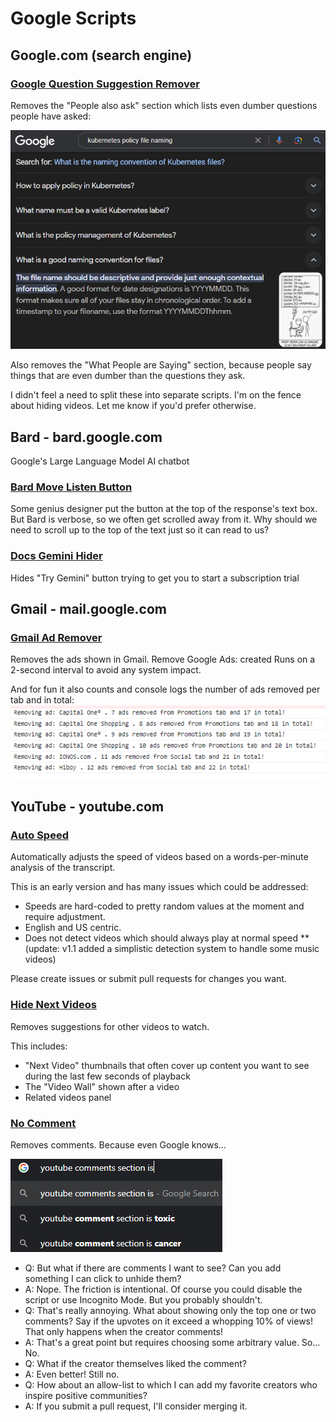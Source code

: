 # Google Scripts


## Google.com (search engine)

### [Google Question Suggestion Remover](GoogleQuestionSuggestionRemover.user.js)
Removes the "People also ask" section which lists even dumber questions people have asked:

<img src="img/google-remove-question-suggestion.png" >

Also removes the "What People are Saying" section, because people say things that are even dumber than the questions they ask.

I didn't feel a need to split these into separate scripts. I'm on the fence about hiding videos. Let me know if you'd prefer otherwise.


## Bard - bard.google.com
Google's Large Language Model AI chatbot

### [Bard Move Listen Button](BardMoveListenButton.user.js)
Some genius designer put the button at the top of the response's text box.
But Bard is verbose, so we often get scrolled away from it.
Why should we need to scroll up to the top of the text just so it can read to us?

### [Docs Gemini Hider](DocsGeminiHider.user.js)
Hides "Try Gemini" button trying to get you to start a subscription trial


## Gmail - mail.google.com

### [Gmail Ad Remover](GmailAdRemover.user.js)
Removes the ads shown in Gmail.
Remove Google Ads: created
Runs on a 2-second interval to avoid any system impact.

And for fun it also counts and console logs the number of ads removed per tab and in total:
<img src="img/removed-ads-log.png" >

## YouTube - youtube.com

### [Auto Speed](YoutubeAutoSpeed.user.js)
Automatically adjusts the speed of videos based on a words-per-minute analysis of the transcript.

This is an early version and has many issues which could be addressed:
* Speeds are hard-coded to pretty random values at the moment and require adjustment.
* English and US centric.
* Does not detect videos which should always play at normal speed
** (update: v1.1 added a simplistic detection system to handle some music videos)

Please create issues or submit pull requests for changes you want.

### [Hide Next Videos](YoutubeHideNextVideos.user.js)
Removes suggestions for other videos to watch.

This includes:
* "Next Video" thumbnails that often cover up content you want to see during the last few seconds of playback
* The "Video Wall" shown after a video
* Related videos panel

### [No Comment](YoutubeNoComment.user.js)
Removes comments. Because even Google knows...

![Screenshot of a Google search, in which the top suggestions to complete "youtube comments section is" are "toxic" and "cancer"](img/youtube-comments-section-is.png)
- Q: But what if there are comments I want to see? Can you add something I can click to unhide them?
- A: Nope. The friction is intentional. Of course you could disable the script or use Incognito Mode. But you probably shouldn't.
- Q: That's really annoying. What about showing only the top one or two comments? Say if the upvotes on it exceed a whopping 10% of views! That only happens when the creator comments!
- A: That's a great point but requires choosing some arbitrary value. So... No.
- Q: What if the creator themselves liked the comment?
- A: Even better! Still no.
- Q: How about an allow-list to which I can add my favorite creators who inspire positive communities?
- A: If you submit a pull request, I'll consider merging it.
